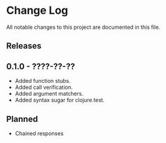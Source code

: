 # Change Log

All notable changes to this project are documented in this file.

## Releases

## 0.1.0 - ????-??-??
- Added function stubs.
- Added call verification.
- Added argument matchers. 
- Added syntax sugar for clojure.test.

## Planned

- Chained responses
